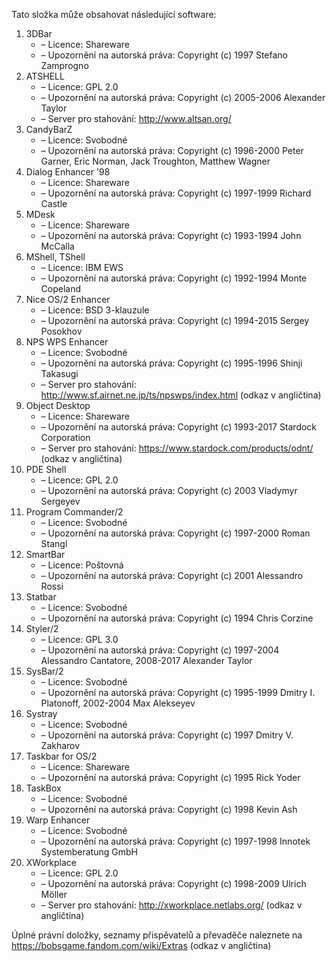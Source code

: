 ﻿Tato složka může obsahovat následující software:

1. 3DBar
   - – Licence: Shareware
   - – Upozornění na autorská práva: Copyright (c) 1997 Stefano Zamprogno
2. ATSHELL
   - – Licence: GPL 2.0
   - – Upozornění na autorská práva: Copyright (c) 2005-2006 Alexander Taylor
   - – Server pro stahování: http://www.altsan.org/
3. CandyBarZ
   - – Licence: Svobodné
   - – Upozornění na autorská práva: Copyright (c) 1996-2000 Peter Garner, Eric Norman, Jack Troughton, Matthew Wagner
4. Dialog Enhancer '98
   - – Licence: Shareware
   - – Upozornění na autorská práva: Copyright (c) 1997-1999 Richard Castle
5. MDesk
   - – Licence: Shareware
   - – Upozornění na autorská práva: Copyright (c) 1993-1994 John McCalla
6. MShell, TShell
   - – Licence: IBM EWS
   - – Upozornění na autorská práva: Copyright (c) 1992-1994 Monte Copeland
7. Nice OS/2 Enhancer
   - – Licence: BSD 3-klauzule
   - – Upozornění na autorská práva: Copyright (c) 1994-2015 Sergey Posokhov
8. NPS WPS Enhancer
   - – Licence: Svobodné
   - – Upozornění na autorská práva: Copyright (c) 1995-1996 Shinji Takasugi
   - – Server pro stahování: http://www.sf.airnet.ne.jp/ts/npswps/index.html (odkaz v angličtina)
9. Object Desktop
   - – Licence: Shareware
   - – Upozornění na autorská práva: Copyright (c) 1993-2017 Stardock Corporation
   - – Server pro stahování: https://www.stardock.com/products/odnt/ (odkaz v angličtina)
10. PDE Shell
    - – Licence: GPL 2.0
    - – Upozornění na autorská práva: Copyright (c) 2003 Vladymyr Sergeyev
11. Program Commander/2
    - – Licence: Svobodné
    - – Upozornění na autorská práva: Copyright (c) 1997-2000 Roman Stangl
12. SmartBar
    - – Licence: Poštovná
    - – Upozornění na autorská práva: Copyright (c) 2001 Alessandro Rossi
13. Statbar
    - – Licence: Svobodné
    - – Upozornění na autorská práva: Copyright (c) 1994 Chris Corzine
14. Styler/2
    - – Licence: GPL 3.0
    - – Upozornění na autorská práva: Copyright (c) 1997-2004 Alessandro Cantatore, 2008-2017 Alexander Taylor
15. SysBar/2
    - – Licence: Svobodné
    - – Upozornění na autorská práva: Copyright (c) 1995-1999 Dmitry I. Platonoff, 2002-2004 Max Alekseyev
16. Systray
    - – Licence: Svobodné
    - – Upozornění na autorská práva: Copyright (c) 1997 Dmitry V. Zakharov
17. Taskbar for OS/2
    - – Licence: Shareware
    - – Upozornění na autorská práva: Copyright (c) 1995 Rick Yoder
18. TaskBox
    - – Licence: Svobodné
    - – Upozornění na autorská práva: Copyright (c) 1998 Kevin Ash
19. Warp Enhancer
    - – Licence: Svobodné
    - – Upozornění na autorská práva: Copyright (c) 1997-1998 Innotek Systemberatung GmbH
20. XWorkplace
    - – Licence: GPL 2.0
    - – Upozornění na autorská práva: Copyright (c) 1998-2009 Ulrich Möller
    - – Server pro stahování: http://xworkplace.netlabs.org/ (odkaz v angličtina)

Úplné právní doložky, seznamy přispěvatelů a převaděče naleznete na https://bobsgame.fandom.com/wiki/Extras (odkaz v angličtina)
